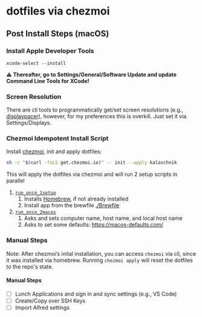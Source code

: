 # dotfiles via chezmoi

## Post Install Steps (macOS)

### Install Apple Developer Tools

```
xcode-select --install
```

**⚠️ Thereafter, go to Settings/General/Software Update and update Command Line Tools for XCode!**

### Screen Resolution

There are cli tools to programmatically get/set screen resolutions (e.g., [displaypacer](https://github.com/jakehilborn/displayplacer)), however, for my preferences this is overkill. Just set it via Settings/Displays.

### Chezmoi Idempotent Install Script

Install [chezmoi](https://www.chezmoi.io), init and apply dotfiles:

```bash
sh -c "$(curl -fsLS get.chezmoi.io)" -- init --apply kalaschnik
```

This will apply the dotfiles via chezmoi and will run 2 setup scripts in parallel

1. [`run_once_1setup`](run_once_1setup)
   1. Installs [Homebrew](https://brew.sh), if not already installed
   2. Install app from the brewfile [./Brewfile](/Brewfile)
2. [`run_once_2macos`](run_once_2macos)
   1. Asks and sets computer name, host name, and local host name
   2. Asks to set some defaults: https://macos-defaults.com/

### Manual Steps

Note: After chezmoi’s inital installation, you can access `chezmoi` via cli, since it was installed via homebrew. Running `chezmoi apply` will reset the dotfiles to the repo's state.

#### Manual Steps

- [ ] Lunch Applications and sign in and sync settings (e.g., VS Code)
- [ ] Create/Copy over SSH Keys
- [ ] Import Alfred settings

